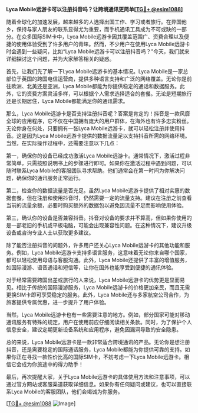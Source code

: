 **Lyca Mobile远游卡可以注册抖音吗？让跨境通讯更简单[[TG💪+ @esim1088](https://t.me/s/esim1088)]**

随着全球化的加速发展，越来越多的人选择出国工作、学习或者旅行。在异国他乡，保持与家人朋友的联系显得尤为重要，而手机通讯工具成为不可或缺的一部分。在众多国际SIM卡中，Lyca Mobile远游卡因其覆盖范围广、资费合理以及便捷的使用体验受到了许多用户的青睐。然而，不少用户在使用Lyca Mobile远游卡时会遇到一些疑问，比如“Lyca Mobile远游卡可以注册抖音吗？”今天，我们就来详细探讨这个问题，并为大家解答相关的疑惑。

首先，让我们先了解一下Lyca Mobile远游卡的基本情况。Lyca Mobile是一家总部位于英国的跨国电信运营商，提供多种语言支持和广泛的网络覆盖。无论你是前往欧洲、北美还是亚洲，Lyca Mobile都能为你提供稳定的通话和数据服务。此外，它的资费方案灵活多样，可以根据个人需求选择适合的套餐。无论是短期旅行还是长期居住，Lyca Mobile都能满足你的通讯需求。

那么，Lyca Mobile远游卡是否支持注册抖音呢？答案是肯定的！抖音是一款风靡全球的应用程序，它不仅在中国拥有庞大的用户群体，在海外也有许多忠实粉丝。无论你身在何处，只要拥有一张Lyca Mobile远游卡，就可以轻松注册并使用抖音。这是因为Lyca Mobile远游卡提供的数据流量足以支持抖音所需的网络环境。当然，在实际操作过程中，还需要注意以下几点：

第一，确保你的设备已经成功激活Lyca Mobile远游卡。通常情况下，激活过程非常简单，只需按照说明书上的步骤进行即可。如果你在激活过程中遇到问题，可以随时联系Lyca Mobile的客服团队寻求帮助。他们通常会在第一时间为你解决问题，确保你的通讯服务正常运行。

第二，检查你的数据流量是否充足。虽然Lyca Mobile远游卡提供了相对实惠的数据套餐，但在注册和使用抖音时，仍然需要一定的流量支持。建议在注册之前查看当前的流量余额，必要时购买额外的数据包以避免因流量不足而影响使用体验。

第三，确认你的设备是否兼容抖音。抖音对设备的要求并不算高，但如果你使用的是一部老旧的手机或平板电脑，可能会出现兼容性问题。在这种情况下，建议升级设备或咨询专业人士以获取更多建议。

除了能否注册抖音的问题外，许多用户还关心Lyca Mobile远游卡的其他功能和服务。例如，Lyca Mobile远游卡支持多语言服务，这意味着无论你来自哪个国家，都可以轻松使用母语与客服沟通。此外，Lyca Mobile还提供了丰富的增值服务，如国际漫游、语音通话和短信等，让你在国外也能享受到便捷的通讯体验。

对于经常需要跨国出差或旅行的人来说，Lyca Mobile远游卡的优势更是显而易见。相比于传统的国际漫游服务，Lyca Mobile远游卡的价格更加亲民，而且无需更换SIM卡即可享受稳定的服务。此外，Lyca Mobile还与多家航空公司合作，为旅客提供专属优惠，进一步提升了用户体验。

当然，Lyca Mobile远游卡也有一些需要注意的地方。例如，部分国家可能对移动通讯服务有特殊的规定，用户在使用前应仔细阅读相关条款。同时，为了保护个人信息安全，建议定期更新设备系统和应用程序，避免因漏洞导致的安全隐患。

总的来说，Lyca Mobile远游卡是一款非常适合跨境通讯的产品。无论你是想注册抖音，还是需要稳定的国际通话服务，Lyca Mobile都能为你提供可靠的支持。如果你正在寻找一款性价比高的国际SIM卡，不妨考虑一下Lyca Mobile远游卡。相信它会成为你旅途中的得力助手！

最后，再次提醒大家，关于Lyca Mobile远游卡的具体使用方法和注意事项，可以通过官方网站或客服渠道获取详细信息。如果你有任何疑问或建议，也可以直接联系Lyca Mobile的客服团队，他们会竭诚为你服务。

[[TG💪+ @esim1088](https://t.me/s/esim1088) ![Image](https://i.postimg.cc/4NQfJmqS/Snipaste-2025-05-13-00-14-12.png)]